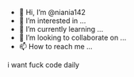 - 👋 Hi, I’m @niania142
- 👀 I’m interested in ...
- 🌱 I’m currently learning ...
- 💞️ I’m looking to collaborate on ...
- 📫 How to reach me ...

<!---
niania142/niania142 is a ✨ special ✨ repository because its `README.md` (this file) appears on your GitHub profile.
You can click the Preview link to take a look at your changes.
---> i want fuck code daily
